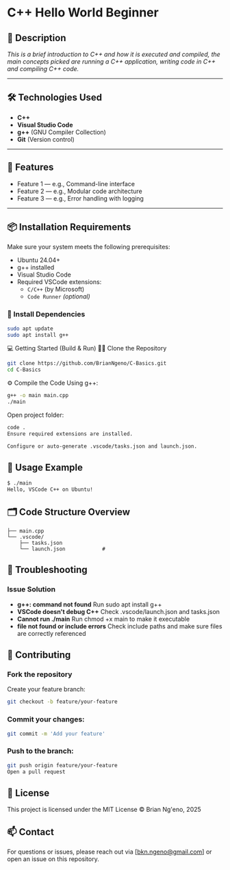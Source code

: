 # C++ Hello World Beginner

## 📘 Description

*This is a brief introduction to C++ and how it is executed and compiled,  the main concepts picked are running a C++ application, writing code in C++ and compiling C++ code.*

---

## 🛠️ Technologies Used

- **C++**
- **Visual Studio Code**
- **g++** (GNU Compiler Collection)
- **Git** (Version control)

---

## 🚀 Features

- Feature 1 — e.g., Command-line interface  
- Feature 2 — e.g., Modular code architecture  
- Feature 3 — e.g., Error handling with logging  


---

## 📦 Installation Requirements

Make sure your system meets the following prerequisites:

- Ubuntu 24.04+
- g++ installed
- Visual Studio Code
- Required VSCode extensions:
  - `C/C++` (by Microsoft)
  - `Code Runner` *(optional)*

### 🔧 Install Dependencies

```bash
sudo apt update
sudo apt install g++
```
💻 Getting Started (Build & Run)
🧑‍💻 Clone the Repository
```bash
git clone https://github.com/BrianNgeno/C-Basics.git
cd C-Basics
```
⚙️ Compile the Code
Using g++:

```bash
g++ -o main main.cpp
./main
```

Open project folder:

```bash
code .
Ensure required extensions are installed.

Configure or auto-generate .vscode/tasks.json and launch.json.

```
## 📝 Usage Example
```bash
$ ./main
Hello, VSCode C++ on Ubuntu!
```
## 🗂️ Code Structure Overview

```plaintext
├── main.cpp
└── .vscode/
    ├── tasks.json
    └── launch.json            # 
```

## 🧯 Troubleshooting
### Issue	Solution

- **g++: command not found**	Run sudo apt install g++
- **VSCode doesn't debug C++**	Check .vscode/launch.json and tasks.json
- **Cannot run ./main**	Run chmod +x main to make it executable
- **file not found or include errors**	Check include paths and make sure files are correctly referenced


## 🤝 Contributing
### Fork the repository

Create your feature branch:

```bash
git checkout -b feature/your-feature
```
### Commit your changes:

```bash
git commit -m 'Add your feature'
```
### Push to the branch:
```bash
git push origin feature/your-feature
Open a pull request
```
## 📄 License
This project is licensed under the MIT License
© Brian Ng'eno, 2025

## 📫 Contact
For questions or issues, please reach out via [bkn.ngeno@gmail.com] or open an issue on this repository.